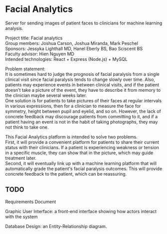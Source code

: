 # Facial Analytics
Server for sending images of patient faces to clinicians for machine learning analysis.

Project title: Facial analytics\
Group members: Joshua Carson, Joshua Miranda, Mark Peschel\
Sponsors: Jessyka Lighthall MD, Hanel Eberly BS, Bao Sciscent BS\
Faculty advisor: Hien Nguyen MD\
Intended technologies: React + Express (Node.js) + MySQL

Problem statement:\
It is sometimes hard to judge the prognosis of facial paralysis from a single clinical visit since facial paralysis tends to change slowly over time. Also, patients may experience events in between clinical visits, and if the patient doesn't take a picture of the event, they have to describe it from memory to the clinician maybe several weeks later.\
One solution is for patients to take pictures of their faces at regular intervals in various expressions, then for a clinician to measure the face for symmetry, height between pupil and eyelid, and so on. However, the lack of concrete feedback may discourage patients from committing to it, and if a patient having an event is not in the habit of taking photographs, they may not think to take one.

This Facial Analytics platform is intended to solve two problems.\
First, it will provide a convenient platform for patients to share their current status with their clinicians. If a patient is experiencing weakness or tension in a specific muscle, they can show that in the picture, which may guide treatment later.\
Second, it will eventually link up with a machine learning platform that will automatically grade the patient's facial paralysis outcomes. This will provide concrete feedback to the patient, which can be reassuring.

## TODO

Requirements Document

Graphic User Interface: a front-end interface showing how actors interact with the system

Database Design: an Entity-Relationship diagram.

